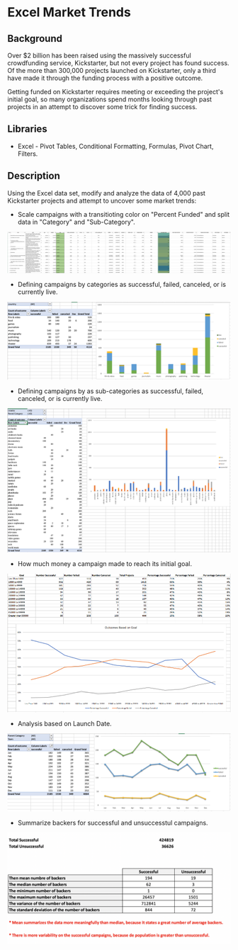 # Excel Market Trends

## Background

Over $2 billion has been raised using the massively successful crowdfunding service, Kickstarter, but not every project has found success. Of the more than 300,000 projects launched on Kickstarter, only a third have made it through the funding process with a positive outcome.

Getting funded on Kickstarter requires meeting or exceeding the project's initial goal, so many organizations spend months looking through past projects in an attempt to discover some trick for finding success.

## Libraries
* Excel - Pivot Tables, Conditional Formatting, Formulas, Pivot Chart, Filters. 

## Description

Using the Excel data set, modify and analyze the data of 4,000 past Kickstarter projects and attempt to uncover some market trends:


* Scale campaigns with a transitioting color on "Percent Funded" and split data in "Category" and "Sub-Category".

![Kickstarter Table](Images/FullTable.PNG)

* Defining campaigns by categories as successful, failed, canceled, or is currently live.

![Category Stats](Images/CategoryStats.PNG)
 
* Defining campaigns by as sub-categories as successful, failed, canceled, or is currently live.

![Subcategory Stats](Images/SubcategoryStats.PNG)

* How much money a campaign made to reach its initial goal.

![Goal Outcomes](Images/GoalOutcomes.PNG)

* Analysis based on Launch Date.

![Outcomes Based on Launch Date](Images/LaunchDateOutcomes.PNG)

* Summarize backers for successful and unsuccesstul campaigns.

![Images/Backers.png](Images/Backers.png)

